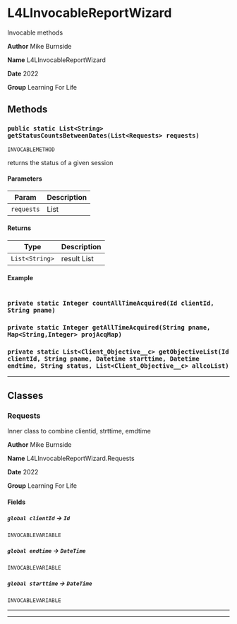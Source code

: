 # L4LInvocableReportWizard

Invocable methods


**Author** Mike Burnside


**Name** L4LInvocableReportWizard


**Date** 2022


**Group** Learning For Life

## Methods
### `public static List<String> getStatusCountsBetweenDates(List<Requests> requests)`

`INVOCABLEMETHOD`

returns the status of a given session

#### Parameters

|Param|Description|
|---|---|
|`requests`|List<Request>|

#### Returns

|Type|Description|
|---|---|
|`List<String>`|result List<String>|

#### Example
```apex
```


### `private static Integer countAllTimeAcquired(Id clientId, String pname)`
### `private static Integer getAllTimeAcquired(String pname, Map<String,Integer> projAcqMap)`
### `private static List<Client_Objective__c> getObjectiveList(Id clientId, String pname, Datetime starttime, Datetime endtime, String status, List<Client_Objective__c> allcoList)`
---
## Classes
### Requests

Inner class to combine clientid, strttime, emdtime


**Author** Mike Burnside


**Name** L4LInvocableReportWizard.Requests


**Date** 2022


**Group** Learning For Life

#### Fields

##### `global clientId` → `Id`

`INVOCABLEVARIABLE` 

##### `global endtime` → `DateTime`

`INVOCABLEVARIABLE` 

##### `global starttime` → `DateTime`

`INVOCABLEVARIABLE` 

---

---
